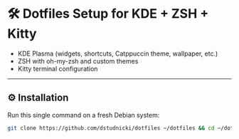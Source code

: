 # 🛠️ Dotfiles Setup for KDE + ZSH + Kitty

-   KDE Plasma (widgets, shortcuts, Catppuccin theme, wallpaper, etc.)
-   ZSH with oh-my-zsh and custom themes
-   Kitty terminal configuration

---

## ⚙️ Installation

Run this single command on a fresh Debian system:

```bash
git clone https://github.com/dstudnicki/dotfiles ~/dotfiles && cd ~/dotfiles && chmod +x install.sh && ./install.sh
```
